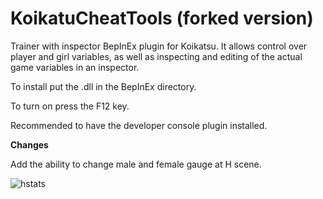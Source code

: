 # KoikatuCheatTools (forked version)
Trainer with inspector BepInEx plugin for Koikatsu. It allows control over player and girl variables, as well as inspecting and editing of the actual game variables in an inspector.

To install put the .dll in the BepInEx directory.

To turn on press the F12 key.

Recommended to have the developer console plugin installed.

**Changes**

Add the ability to change male and female gauge at H scene.

![hstats](https://user-images.githubusercontent.com/39810994/40809601-34a4c5da-6555-11e8-9e51-0b010f7e97e0.jpg)